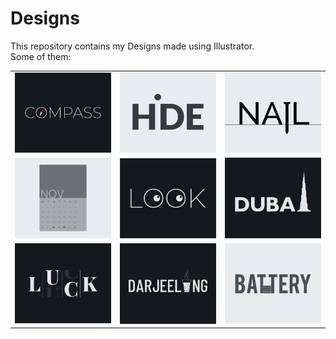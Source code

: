# Designs
This repository contains my Designs made using Illustrator.<br>
Some of them:<br>
<table>
<tr><td><img src="./2020-12/png/12.12.2020.png"></td><td><img src="./2020-11/png/23.11.2020.png"></td><td><img src="./2020-11/png/24.11.2020.png"></td></tr>
<tr><td><img src="./2020-11/png/26.11.2020.png"></td><td><img src="./2021-01/png/16.01.2021.png"></td><td><img src="./2020-12/png/14.12.2020.png"></td></tr>
<tr><td><img src="./2020-12/png/06.12.2020.png"></td><td><img src="./2020-12/png/31.12.2020.png"></td><td><img src="./2020-11/png/28.11.2020.png"></td></tr>
</table>
